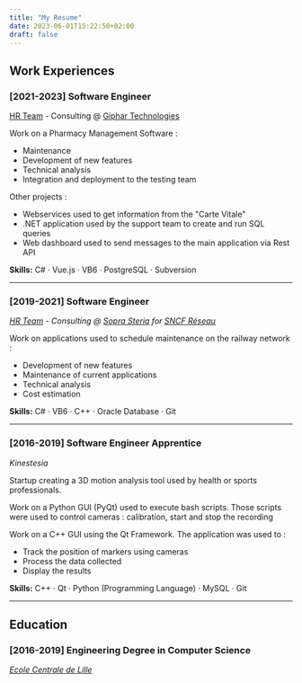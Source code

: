 ```yaml
---
title: "My Resume"
date: 2023-06-01T15:22:50+02:00
draft: false
---
```


## Work Experiences

### [2021-2023] Software Engineer

[HR Team](https://www.hr-team.net/) - Consulting @ [Giphar Technologies](https://www.pharmaciengiphar.com/)

Work on a Pharmacy Management Software :

- Maintenance
- Development of new features
- Technical analysis
- Integration and deployment to the testing team

Other projects :

- Webservices used to get information from the "Carte Vitale"
- .NET application used by the support team to create and run SQL queries
- Web dashboard used to send messages to the main application via Rest API

**Skills:** C# · Vue.js · VB6 · PostgreSQL · Subversion

---

### [2019-2021] Software Engineer

*[HR Team](https://www.hr-team.net/) - Consulting @ [Sopra Steria](https://www.soprasteria.com/) for [SNCF Réseau](https://www.sncf-reseau.com/)*

Work on applications used to schedule maintenance on the railway network :

- Development of new features
- Maintenance of current applications
- Technical analysis
- Cost estimation

**Skills:** C# · VB6 · C++ · Oracle Database · Git

---

### [2016-2019] Software Engineer Apprentice

*Kinestesia*

Startup creating a 3D motion analysis tool used by health or sports professionals. 

Work on a Python GUI (PyQt) used to execute bash scripts. Those scripts were used to control cameras : calibration, start and stop the recording

Work on a C++ GUI using the Qt Framework. The application was used to :
- Track the position of markers using cameras
- Process the data collected
- Display the results

**Skills:** C++ · Qt · Python (Programming Language) · MySQL · Git

---

## Education

### [2016-2019] Engineering Degree in Computer Science

*[Ecole Centrale de Lille](https://centralelille.fr/)*
